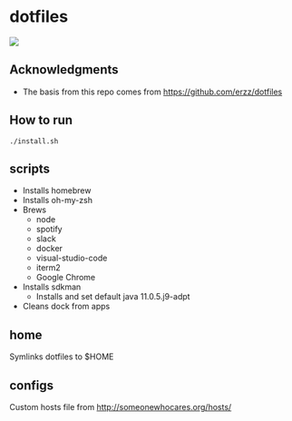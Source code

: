 # dotfiles
![](https://github.com/nicce/dotfiles/workflows/test_dotfiles/badge.svg)

## Acknowledgments
* The basis from this repo comes from https://github.com/erzz/dotfiles

## How to run
`./install.sh`

## scripts
* Installs homebrew
* Installs oh-my-zsh
* Brews
    * node
    * spotify
    * slack
    * docker
    * visual-studio-code
    * iterm2
    * Google Chrome
* Installs sdkman
   * Installs and set default java 11.0.5.j9-adpt
* Cleans dock from apps

## home
Symlinks dotfiles to $HOME

## configs 
Custom hosts file from http://someonewhocares.org/hosts/
